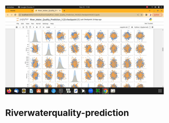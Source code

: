 !["added-ss"](https://github.com/Harshitha200322/Riverwaterquality-prediction/blob/main/e.jpeg)
# Riverwaterquality-prediction
